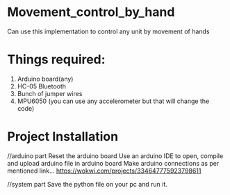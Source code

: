 # Movement_control_by_hand
Can use this implementation to control any unit by movement of hands



# Things required:
1) Arduino board(any)
2) HC-05 Bluetooth
3) Bunch of jumper wires
4) MPU6050 (you can use any accelerometer but that will change the code)

# Project Installation
//arduino part
  Reset the arduino board
  Use an arduino IDE to open, compile and upload arduino file in arduino board
  Make arduino connections as per mentioned link...
  https://wokwi.com/projects/334647775923798611
  
  
//system part
  Save the python file on your pc and run it.
